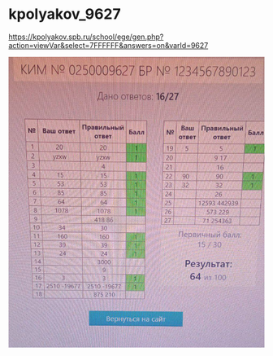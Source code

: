 # kpolyakov_9627

https://kpolyakov.spb.ru/school/ege/gen.php?action=viewVar&select=7FFFFFF&answers=on&varId=9627


![](/IMG_20220526_001016_920.jpg) 
